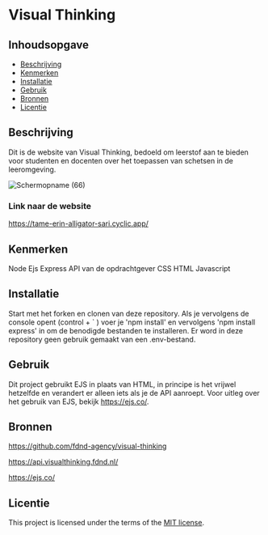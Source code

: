 # Visual Thinking

## Inhoudsopgave

  * [Beschrijving](#beschrijving)
  * [Kenmerken](#kenmerken)
  * [Installatie](#installatie)
  * [Gebruik](#gebruik)
  * [Bronnen](#bronnen)
  * [Licentie](#licentie)

## Beschrijving
Dit is de website van Visual Thinking, bedoeld om leerstof aan te bieden voor studenten en docenten over het toepassen van schetsen in de leeromgeving.
<!-- Voeg een mooie poster visual toe 📸 -->
![Schermopname (66)](https://user-images.githubusercontent.com/112855854/230108399-554ff47b-03cf-4dbc-90d8-b5107704007a.png)
<!-- Voeg een link toe naar Github Pages 🌐-->

### Link naar de website
https://tame-erin-alligator-sari.cyclic.app/

## Kenmerken
Node
Ejs
Express
API van de opdrachtgever
CSS
HTML
Javascript

## Installatie
Start met het forken en clonen van deze repository. Als je vervolgens de console opent (control + ` ) voer je 'npm install' en vervolgens 'npm install express' in om de benodigde bestanden te installeren. 
Er word in deze repository geen gebruik gemaakt van een .env-bestand. 

## Gebruik
Dit project gebruikt EJS in plaats van HTML, in principe is het vrijwel hetzelfde en verandert er alleen iets als je de API aanroept. Voor uitleg over het gebruik van EJS, bekijk https://ejs.co/.

## Bronnen
https://github.com/fdnd-agency/visual-thinking

https://api.visualthinking.fdnd.nl/

https://ejs.co/

## Licentie

This project is licensed under the terms of the [MIT license](./LICENSE).
